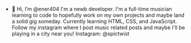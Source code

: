 - 👋 Hi, I’m @ener404
I'm a newb developer. I'm a full-time musician learning to code to hopefully work on my own projects and maybe land a solid gig someday.
Currently learning HTML, CSS, and JavaScript. 
Follow my instagram where I post music related posts and maybe I'll be playing in a city near you!
Instagram: @spictwist
<!---
ener404/ener404 is a ✨ special ✨ repository because its `README.md` (this file) appears on your GitHub profile.
You can click the Preview link to take a look at your changes.
--->
